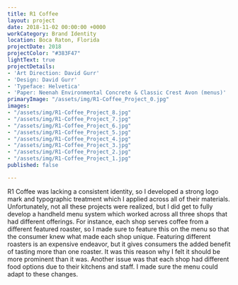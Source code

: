 ```yaml
---
title: R1 Coffee
layout: project
date: 2018-11-02 00:00:00 +0000
workCategory: Brand Identity
location: Boca Raton, Florida
projectDate: 2018
projectColor: "#383F47"
lightText: true
projectDetails:
- 'Art Direction: David Gurr'
- 'Design: David Gurr'
- 'Typeface: Helvetica'
- 'Paper: Neenah Environmental Concrete & Classic Crest Avon (menus)'
primaryImage: "/assets/img/R1-Coffee_Project_0.jpg"
images:
- "/assets/img/R1-Coffee_Project_8.jpg"
- "/assets/img/R1-Coffee_Project_7.jpg"
- "/assets/img/R1-Coffee_Project_6.jpg"
- "/assets/img/R1-Coffee_Project_5.jpg"
- "/assets/img/R1-Coffee_Project_4.jpg"
- "/assets/img/R1-Coffee_Project_3.jpg"
- "/assets/img/R1-Coffee_Project_2.jpg"
- "/assets/img/R1-Coffee_Project_1.jpg"
published: false

---
```

R1 Coffee was lacking a consistent identity, so I developed a strong logo mark and typographic treatment which I applied across all of their materials. Unfortunately, not all these projects were realized, but I did get to fully develop a handheld menu system which worked across all three shops that had different offerings. For instance, each shop serves coffee from a different featured roaster, so I made sure to feature this on the menu so that the consumer knew what made each shop unique. Featuring different roasters is an expensive endeavor, but it gives consumers the added benefit of tasting more than one roaster. It was this reason why I felt it should be more prominent than it was. Another issue was that each shop had different food options due to their kitchens and staff. I made sure the menu could adapt to these changes. 